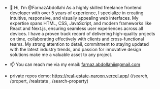 - 👋 Hi, I’m @FarnazAbdollahi
As a highly skilled freelance frontend developer with over 5 years of experience, I specialize in creating intuitive, responsive, and visually appealing web interfaces.
My expertise spans HTML, CSS, JavaScript, and modern frameworks like React and Next.js, ensuring seamless user experiences across all devices.
I have a proven track record of delivering high-quality projects on time, collaborating effectively with clients and cross-functional teams.
My strong attention to detail, commitment to staying updated with the latest industry trends, and passion for innovative design solutions make me a valuable asset to any project.
- 📫 You can reach me via my email: farnaz.abdollahii@gmail.com

- private repos demo:
https://real-estate-naroon.vercel.app/ (/search, /propert, /realstate , /search-property)


<!---
FarnazAbdollahi/FarnazAbdollahi is a ✨ special ✨ repository because its `README.md` (this file) appears on your GitHub profile.
You can click the Preview link to take a look at your changes.
--->

